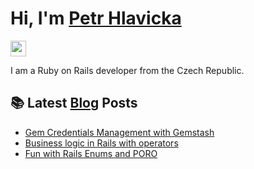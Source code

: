 # Hi, I'm [Petr Hlavicka](https://petr.codes/)

<p>
  <a rel="me" href="https://ruby.social/@citronak"><img src="https://img.shields.io/badge/Mastodon-%23595aff.svg?&style=for-the-badge&logo=mastodon&logoColor=white" height=25></a>
</p>

I am a Ruby on Rails developer from the Czech Republic.

## 📚 Latest [Blog](https://petr.codes/blog/) Posts

<!-- BLOG-POST-LIST:START -->
- [Gem Credentials Management with Gemstash](https://petr.codes/blog/ruby/gem-credentials-management-with-gemstash/)
- [Business logic in Rails with operators](https://petr.codes/blog/rails/business-logic-with-operators/)
- [Fun with Rails Enums and PORO](https://petr.codes/blog/rails/fun-with-enums-and-poro/)
<!-- BLOG-POST-LIST:END -->

